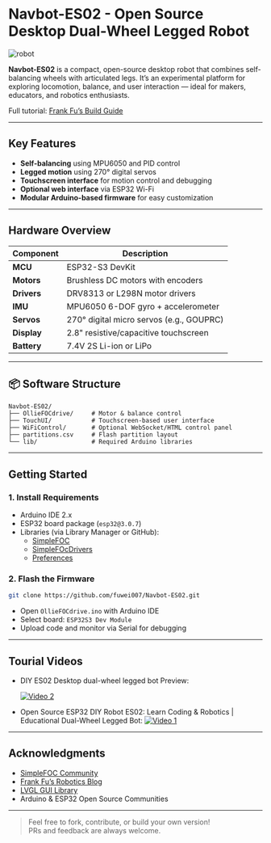 
# Navbot-ES02 - Open Source Desktop Dual-Wheel Legged Robot

![robot](docs/image/photo1.JPG)

**Navbot-ES02** is a compact, open-source desktop robot that combines self-balancing wheels with articulated legs. It’s an experimental platform for exploring locomotion, balance, and user interaction — ideal for makers, educators, and robotics enthusiasts.

Full tutorial: [Frank Fu’s Build Guide](https://frankfu.blog/embodied-ai-robot/diy-desktop-dual-wheel-legged-roboy/)

---

##  Key Features

-  **Self-balancing** using MPU6050 and PID control
-  **Legged motion** using 270° digital servos
-  **Touchscreen interface** for motion control and debugging
-  **Optional web interface** via ESP32 Wi-Fi
-  **Modular Arduino-based firmware** for easy customization

---

## Hardware Overview

| Component      | Description                                   |
|----------------|-----------------------------------------------|
| **MCU**        | ESP32-S3 DevKit                               |
| **Motors**     | Brushless DC motors with encoders             |
| **Drivers**    | DRV8313 or L298N motor drivers                |
| **IMU**        | MPU6050 6-DOF gyro + accelerometer            |
| **Servos**     | 270° digital micro servos (e.g., GOUPRC)      |
| **Display**    | 2.8" resistive/capacitive touchscreen         |
| **Battery**    | 7.4V 2S Li-ion or LiPo                        |

---



## 📦 Software Structure

```
Navbot-ES02/
├── OllieFOCdrive/     # Motor & balance control
├── TouchUI/           # Touchscreen-based user interface
├── WiFiControl/       # Optional WebSocket/HTML control panel
├── partitions.csv     # Flash partition layout
└── lib/               # Required Arduino libraries
```

---

## Getting Started

### 1. Install Requirements

- Arduino IDE 2.x
- ESP32 board package (`esp32@3.0.7`)
- Libraries (via Library Manager or GitHub):
  - [SimpleFOC](https://github.com/simplefoc/Arduino-FOC)
  - [SimpleFOcDrivers](https://github.com/simplefoc/Arduino-FOC-drivers)
  - [Preferences](https://github.com/vshymanskyy/Preferences)
    
### 2. Flash the Firmware

```bash
git clone https://github.com/fuwei007/Navbot-ES02.git
```

- Open `OllieFOCdrive.ino` with Arduino IDE
- Select board: `ESP32S3 Dev Module`
- Upload code and monitor via Serial for debugging

---

## Tourial Videos

- DIY ES02 Desktop dual-wheel legged bot Preview:
  
  [![Video 2](https://img.youtube.com/vi/u7Jmyq_AXwc/0.jpg)](https://www.youtube.com/watch?v=u7Jmyq_AXwc)


- Open Source ESP32 DIY Robot ES02: Learn Coding & Robotics | Educational Dual-Wheel Legged Bot:
  [![Video 1](https://img.youtube.com/vi/hujr_VRSyrw/0.jpg)](https://www.youtube.com/watch?v=hujr_VRSyrw)


---


## Acknowledgments

- [SimpleFOC Community](https://simplefoc.com/)
- [Frank Fu’s Robotics Blog](https://frankfu.blog)
- [LVGL GUI Library](https://lvgl.io/)
- Arduino & ESP32 Open Source Communities

---

> Feel free to fork, contribute, or build your own version!  
> PRs and feedback are always welcome.
